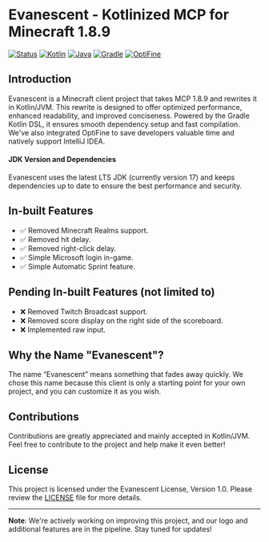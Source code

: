 # Evanescent - Kotlinized MCP for Minecraft 1.8.9

[![Status](https://img.shields.io/badge/status-in%20progress-yellow.svg)](https://github.com/SpoilerRules/KotlinizedMCP)
[![Kotlin](https://img.shields.io/badge/Kotlin-1.9.10-blue.svg)](https://kotlinlang.org/)
[![Java](https://img.shields.io/badge/Java-17-blue.svg)](https://www.oracle.com/java/technologies/javase-downloads.html)
[![Gradle](https://img.shields.io/badge/Gradle-8.3-orange.svg)](https://gradle.org/)
[![OptiFine](https://img.shields.io/badge/OptiFine-Integrated-lime.svg)](https://optifine.net/)

## Introduction

Evanescent is a Minecraft client project that takes MCP 1.8.9 and rewrites it in Kotlin/JVM. This rewrite is designed to offer optimized performance, enhanced readability, and improved conciseness. Powered by the Gradle Kotlin DSL, it ensures smooth dependency setup and fast compilation. We've also integrated OptiFine to save developers valuable time and natively support IntelliJ IDEA.

#### JDK Version and Dependencies

Evanescent uses the latest LTS JDK (currently version 17) and keeps dependencies up to date to ensure the best performance and security.

## In-built Features

- ✅ Removed Minecraft Realms support.
- ✅ Removed hit delay.
- ✅ Removed right-click delay.
- ✅ Simple Microsoft login in-game.
- ✅ Simple Automatic Sprint feature.

## Pending In-built Features (not limited to)

- ❌ Removed Twitch Broadcast support.
- ❌ Removed score display on the right side of the scoreboard.
- ❌ Implemented raw input.

## Why the Name "Evanescent"?

The name “Evanescent” means something that fades away quickly. We chose this name because this client is only a starting point for your own project, and you can customize it as you wish.

## Contributions

Contributions are greatly appreciated and mainly accepted in Kotlin/JVM. Feel free to contribute to the project and help make it even better!

## License

This project is licensed under the Evanescent License, Version 1.0. Please review the [LICENSE](https://github.com/SpoilerRules/KotlinizedMCP/blob/main/LICENSE.md) file for more details.

---

**Note**: We're actively working on improving this project, and our logo and additional features are in the pipeline. Stay tuned for updates!
